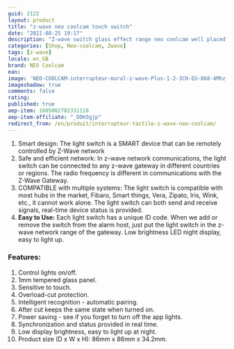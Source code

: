 ```yaml
---
guid: 2122
layout: product 
title: "z-wave neo coolcam touch switch"
date: "2021-08-25 19:17"
description: "Z-wave switch glass effect range neo coolcam well placed quality-price"
categories: [Shop, Neo-coolcam, Zwave]
tags: [z-wave]
locale: en_GB
brand: NEO Coolcam
ean: 
image: 'NEO-COOLCAM-interrupteur-mural-z-wave-Plus-1-2-3CH-EU-868-4Mhz-domotique.jpg'
imageshadow: true
comments: false
rating:  
published: true
aep-item: 1005002782331110
aep-item-affiliate: "_DDH3gjp"
redirect_from: /en/produit/interrupteur-tactile-z-wave-neo-coolcam/
---
```



1. Smart design: The light switch is a SMART device that can be remotely controlled by Z-Wave network
2. Safe and efficient network: In z-wave network communications, the light switch can be connected to any z-wave gateway in different countries or regions. The radio frequency is different in communications with the Z-Wave Gateway.
3. COMPATIBLE with multiple systems: The light switch is compatible with most hubs in the market, Fibaro, Smart things, Vera, Zipato, Iris, Wink, etc., it cannot work alone. The light switch can both send and receive signals, real-time device status is provided.
4. **Easy to Use:** Each light switch has a unique ID code. When we add or remove the switch from the alarm host, just put the light switch in the z-wave network range of the gateway. Low brightness LED night display, easy to light up.

### Features:

1. Control lights on/off.
2. 1mm tempered glass panel.
3. Sensitive to touch.
4. Overload-cut protection.
5. Intelligent recognition - automatic pairing.
6. After cut keeps the same state when turned on.
7. Power saving - see if you forget to turn off the app lights.
8. Synchronization and status provided in real time.
9. Low display brightness, easy to light up at night.
10. Product size (D x W x H): 86mm x 86mm x 34.2mm.
